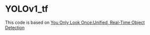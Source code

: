 # YOLOv1_tf
This code is based on [You Only Look Once:Unified, Real-Time Object Detection](https://arxiv.org/pdf/1506.02640.pdf) 
